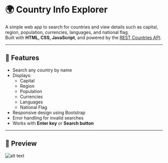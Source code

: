 # 🌍 Country Info Explorer

A simple web app to search for countries and view details such as capital, region, population, currencies, languages, and national flag.  
Built with **HTML, CSS, JavaScript**, and powered by the [REST Countries API](https://restcountries.com/).

---

## 🚀 Features
- Search any country by name
- Displays:
  - Capital
  - Region
  - Population
  - Currencies
  - Languages
  - National Flag
- Responsive design using Bootstrap
- Error handling for invalid searches
- Works with **Enter key** or **Search button**

---


## 📸 Preview
![alt text](image-1.png)